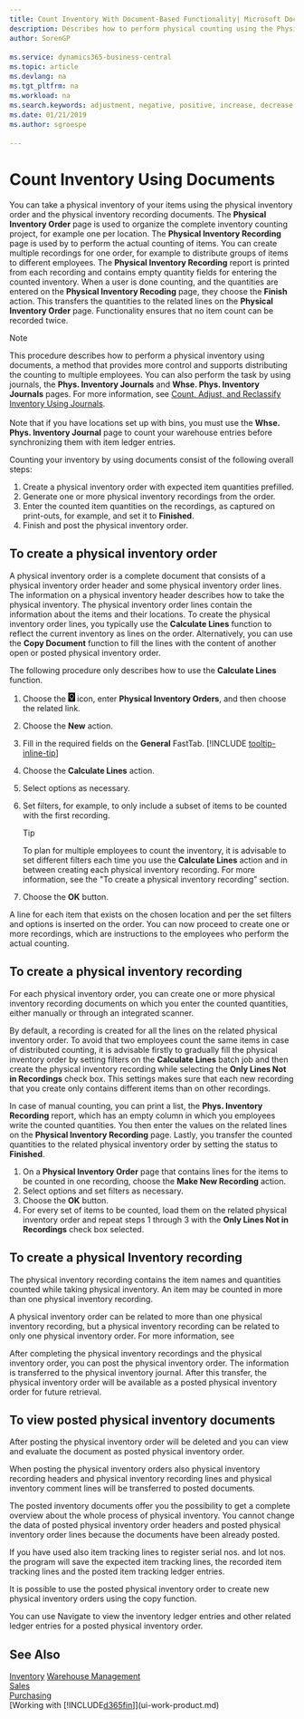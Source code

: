 ```yaml
---
title: Count Inventory With Document-Based Functionality| Microsoft Docs
description: Describes how to perform physical counting using the Physical Order Inventory and Physical Inventory Recording pages.
author: SorenGP

ms.service: dynamics365-business-central
ms.topic: article
ms.devlang: na
ms.tgt_pltfrm: na
ms.workload: na
ms.search.keywords: adjustment, negative, positive, increase, decrease
ms.date: 01/21/2019
ms.author: sgroespe

---
```

# Count Inventory Using Documents
You can take a physical inventory of your items using the physical inventory order and the physical inventory recording documents. The **Physical Inventory Order** page is used to organize the complete inventory counting project, for example one per location. The **Physical Inventory Recording** page is used by to perform the actual counting of items. You can create multiple recordings for one order, for example to distribute groups of items to different employees. The **Physical Inventory Recording** report is printed from each recording and contains empty quantity fields for entering the counted inventory. When a user is done counting, and the quantities are entered on the **Physical Inventory Recoding** page, they choose the **Finish** action. This transfers the quantities to the related lines on the **Physical Inventory Order** page. Functionality ensures that no item count can be recorded twice.      

> [!NOTE]
> This procedure describes how to perform a physical inventory using documents, a method that provides more control and supports distributing the counting to multiple employees. You can also perform the task by using journals, the **Phys. Inventory Journals** and **Whse. Phys. Inventory Journals** pages. For more information, see [Count, Adjust, and Reclassify Inventory Using Journals](inventory-how-count-adjust-reclassify.md).<br /><br />
> Note that if you have locations set up with bins, you must use the **Whse. Phys. Inventory Journal** page to count your warehouse entries before synchronizing them with item ledger entries.

Counting your inventory by using documents consist of the following overall steps:
1. Create a physical inventory order with expected item quantities prefilled.
2. Generate one or more physical inventory recordings from the order.
3. Enter the counted item quantities on the recordings, as captured on print-outs, for example, and set it to **Finished**.
4. Finish and post the physical inventory order.

## To create a physical inventory order
A physical inventory order is a complete document that consists of a physical inventory order header and some physical inventory order lines. The information on a physical inventory header describes how to take the physical inventory. The physical inventory order lines contain the information about the items and their locations. To create the physical inventory order lines, you typically use the **Calculate Lines** function to reflect the current inventory as lines on the order. Alternatively, you can use the **Copy Document** function to fill the lines with the content of another open or posted physical inventory order.

The following procedure only describes how to use the **Calculate Lines** function.

1. Choose the ![Lightbulb that opens the Tell Me feature](media/ui-search/search_small.png "Tell me what you want to do") icon, enter **Physical Inventory Orders**, and then choose the related link.
2. Choose the **New** action.
3. Fill in the required fields on the **General** FastTab. [!INCLUDE [tooltip-inline-tip](includes/tooltip-inline-tip_md.md)]
4. Choose the **Calculate Lines** action.
5. Select options as necessary.
6. Set filters, for example, to only include a subset of items to be counted with the first recording.

    > [!TIP]
    > To plan for multiple employees to count the inventory, it is advisable to set different filters each time you use the **Calculate Lines** action and in between creating each physical inventory recording. For more information, see the "To create a physical inventory recording" section.

6.  Choose the **OK** button.

A line for each item that exists on the chosen location and per the set filters and options is inserted on the order. You can now proceed to create one or more recordings, which are instructions to the employees who perform the actual counting.  

## To create a physical inventory recording
For each physical inventory order, you can create one or more physical inventory recording documents on which you enter the counted quantities, either manually or through an integrated scanner.

By default, a recording is created for all the lines on the related physical inventory order. To avoid that two employees count the same items in case of distributed counting, it is advisable firstly to gradually fill the physical inventory order by setting filters on the **Calculate Lines** batch job and then create the physical inventory recording while selecting the **Only Lines Not in Recordings** check box. This settings makes sure that each new recording that you create only contains different items than on other recordings.

In case of manual counting, you can print a list, the **Phys. Inventory Recording** report, which has an empty column in which you employees write the counted quantities. You then enter the values on the related lines on the **Physical Inventory Recording** page. Lastly, you transfer the counted quantities to the related physical inventory order by setting the status to **Finished**.

1. On a **Physical Inventory Order** page that contains lines for the items to be counted in one recording, choose the **Make New Recording** action.
2. Select options and set filters as necessary.
3. Choose the **OK** button.
4. For every set of items to be counted, load them on the related physical inventory order and repeat steps 1 through 3 with the **Only Lines Not in Recordings** check box selected.


## To create a physical Inventory recording  
The physical inventory recording contains the item names and quantities counted while taking physical inventory. An item may be counted in more than one physical inventory recording.  

A physical inventory order can be related to more than one physical inventory recording, but a physical inventory recording can be related to only one physical inventory order. For more information, see

After completing the physical inventory recordings and the physical inventory order, you can post the physical inventory order. The information is transferred to the physical inventory journal. After this transfer, the physical inventory order will be available as a posted physical inventory order for future retrieval.  

##

## To view posted physical inventory documents  
After posting the physical inventory order will be deleted and you can view and evaluate the document as posted physical inventory order.  

When posting the physical inventory orders also physical inventory recording headers and physical inventory recording lines and physical inventory comment lines will be transferred to posted documents.  

The posted inventory documents offer you the possibility to get a complete overview about the whole process of physical inventory. You cannot change the data of posted physical inventory order headers and posted physical inventory order lines because the documents have been already posted.  

If you have used also item tracking lines to register serial nos. and lot nos. the program will save the expected item tracking lines, the recorded item tracking lines and the posted item tracking ledger entries.  

It is possible to use the posted physical inventory order to create new physical inventory orders using the copy function.  

You can use Navigate to view the inventory ledger entries and other related ledger entries for a posted physical inventory order.  

## See Also
[Inventory](inventory-manage-inventory.md)
[Warehouse Management](warehouse-manage-warehouse.md)    
[Sales](sales-manage-sales.md)  
[Purchasing](purchasing-manage-purchasing.md)  
[Working with [!INCLUDE[d365fin](includes/d365fin_md.md)]](ui-work-product.md)
